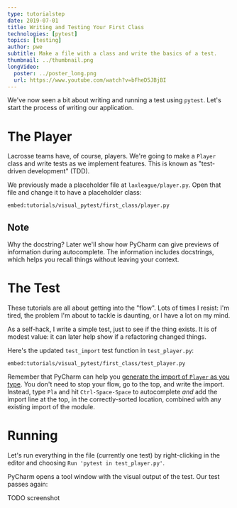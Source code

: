 ```yaml
---
type: tutorialstep
date: 2019-07-01
title: Writing and Testing Your First Class
technologies: [pytest]
topics: [testing]
author: pwe
subtitle: Make a file with a class and write the basics of a test.
thumbnail: ../thumbnail.png
longVideo:
  poster: ../poster_long.png
  url: https://www.youtube.com/watch?v=bFheD5JBjBI
---
```


We've now seen a bit about writing and running a test using `pytest`. 
Let's start the process of writing our application.

# The Player

Lacrosse teams have, of course, players. 
We're going to make a `Player` class and write tests as we implement features.
This is known as "test-driven development" (TDD).

We previously made a placeholder file at `laxleague/player.py`.
Open that file and change it to have a placeholder class:

`embed:tutorials/visual_pytest/first_class/player.py`

## Note

Why the docstring? Later we'll show how PyCharm can give previews
of information during autocomplete. The information includes
docstrings, which helps you recall things without leaving your context.

# The Test

These tutorials are all about getting into the "flow". Lots of times I
resist: I'm tired, the problem I'm about to tackle is daunting, or I have a
lot on my mind.

As a self-hack, I write a simple test, just to see if the thing exists. It
is of modest value: it can later help show if a refactoring changed things.

Here's the updated `test_import` test function in `test_player.py`:

`embed:tutorials/visual_pytest/first_class/test_player.py`

Remember that PyCharm can help you [generate the import of `Player` as you type](../../../tips/generate-imports-while-typing/). 
You don't need to stop your flow, go to the top, and write the import. 
Instead, type `Pla` and hit `Ctrl-Space-Space` to autocomplete *and* add the import line at the top, in the correctly-sorted location, combined with any existing import of the module.

# Running

Let's run everything in the file (currently one test) by right-clicking in the editor and choosing `Run 'pytest in test_player.py'`.

PyCharm opens a tool window with the visual output of the test.
Our test passes again:

TODO screenshot
